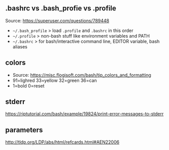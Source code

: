 ## .bashrc vs .bash_profie vs .profile

Source: <https://superuser.com/questions/789448>

- `~/.bash_profile` > load `.profile` and `.bashrc` in this order
- `~/.profile` > non-bash stuff like environment variables and PATH
- `~/.bashrc` > for bash/interactive command line, EDITOR variable, bash aliases

## colors

- Source: <https://misc.flogisoft.com/bash/tip_colors_and_formatting>
- 91=lighred 33=yellow 32=green 36=can
- 1=bold 0=reset

## stderr

<https://riptutorial.com/bash/example/19824/print-error-messages-to-stderr>

## parameters

<http://tldp.org/LDP/abs/html/refcards.html#AEN22006>
